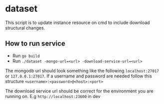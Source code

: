 # dataset

This script is to update instance resource on cmd to include download structural changes.

## How to run service

- Run `go build`
- Run `./dataset -mongo-url=<url> -download-service-url=<url>`

The mongodb url should look something like the following `localhost:27017` or
`127.0.0.1:27017`. If a username and password are needed follow this structure
`<username>:<password>@<host>:<port>`

The download service url should be correct for the environment you are running on.
E.g `http://localhost:23600` in dev
